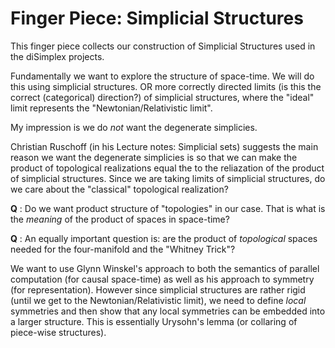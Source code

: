 # Finger Piece: Simplicial Structures

This finger piece collects our construction of Simplicial Structures used
in the diSimplex projects.

Fundamentally we want to explore the structure of space-time. We will do
this using simplicial structures. OR more correctly directed limits (is
this the correct (categorical) direction?) of simplicial structures, where
the "ideal" limit represents the "Newtonian/Relativistic limit".

My impression is we do *not* want the degenerate simplicies.

Christian Ruschoff (in his Lecture notes: Simplicial sets) suggests the
main reason we want the degenerate simplicies is so that we can make the
product of topological realizations equal the to the reliazation of the
product of simplicial structures. Since we are taking limits of simplicial
structures, do we care about the "classical" topological realization?

**Q** : Do we want product structure of "topologies" in our case. That is
what is the *meaning* of the product of spaces in space-time?

**Q** : An equally important question is: are the product of *topological* spaces needed for
the four-manifold and the "Whitney Trick"?

We want to use Glynn Winskel's approach to both the semantics of parallel
computation (for causal space-time) as well as his approach to symmetry
(for representation). However since simplicial structures are rather rigid
(until we get to the Newtonian/Relativistic limit), we need to define
*local* symmetries and then show that any local symmetries can be embedded
into a larger structure. This is essentially Urysohn's lemma (or collaring
of piece-wise structures).
